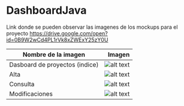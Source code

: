 # DashboardJava
Link donde se pueden observar las imagenes de los mockups para el proyecto
https://drive.google.com/open?id=0B9W2wCd4PL1rVk8xZWExY25zY0U 

|Nombre de la imagen           |Imagen |
|------------------------------|------:|
|Dasboard de proyectos (indice)|![alt text](https://lh5.googleusercontent.com/b4W2K4SvzlCj7SPTthUiYcznneulhxO7oNp9zeUtdCo_msiB8MC-CDvJtEFbiqBUdmmW3pSkPPrTdR0=w1920-h979-rw "Dashboard de proyectos")             |
|Alta                          |![alt text](https://lh3.googleusercontent.com/toMUZ8RH7rn2KGynMi0cJcJOMt_DkaVTHNJ-pJEFeN5tZnancjo5hocMZeeD0RGdPfHljW84_8X7P-4=w1920-h979-rw "Alta")                               |
|Consulta                      |![alt text](https://lh3.googleusercontent.com/t2tYyWCWHQjwF56aNeUdRvH2Oz93SpUfeqiT9NsSsFaWKTth8L87db3qCtGzD83YMCKfJbO9IdPZsAA=w1920-h979-rw "Consulta")                           |
|Modificaciones                |![alt text](https://lh3.googleusercontent.com/A3N1_e8I7mQ4J8X3COFu9hl8PllTzRUdJDrmvYO87kJVuYimo-wjKW7V25fiWS8hrwVXq4cu61PjzSk=w1920-h979-rw "Modificaciones")                     |







